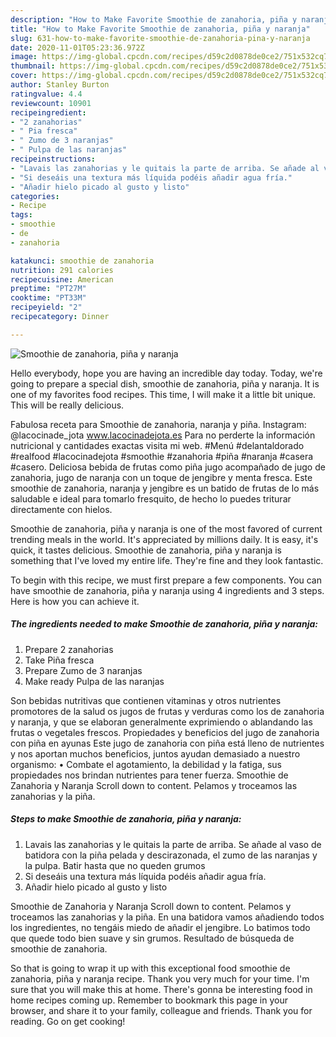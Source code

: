 ```yaml
---
description: "How to Make Favorite Smoothie de zanahoria, piña y naranja"
title: "How to Make Favorite Smoothie de zanahoria, piña y naranja"
slug: 631-how-to-make-favorite-smoothie-de-zanahoria-pina-y-naranja
date: 2020-11-01T05:23:36.972Z
image: https://img-global.cpcdn.com/recipes/d59c2d0878de0ce2/751x532cq70/smoothie-de-zanahoria-pina-y-naranja-foto-principal.jpg
thumbnail: https://img-global.cpcdn.com/recipes/d59c2d0878de0ce2/751x532cq70/smoothie-de-zanahoria-pina-y-naranja-foto-principal.jpg
cover: https://img-global.cpcdn.com/recipes/d59c2d0878de0ce2/751x532cq70/smoothie-de-zanahoria-pina-y-naranja-foto-principal.jpg
author: Stanley Burton
ratingvalue: 4.4
reviewcount: 10901
recipeingredient:
- "2 zanahorias"
- " Pia fresca"
- " Zumo de 3 naranjas"
- " Pulpa de las naranjas"
recipeinstructions:
- "Lavais las zanahorias y le quitais la parte de arriba. Se añade al vaso de batidora con la piña pelada y descirazonada, el zumo de las naranjas y la pulpa. Batir hasta que no queden grumos"
- "Si deseáis una textura más líquida podéis añadir agua fría."
- "Añadir hielo picado al gusto y listo"
categories:
- Recipe
tags:
- smoothie
- de
- zanahoria

katakunci: smoothie de zanahoria 
nutrition: 291 calories
recipecuisine: American
preptime: "PT27M"
cooktime: "PT33M"
recipeyield: "2"
recipecategory: Dinner

---
```



![Smoothie de zanahoria, piña y naranja](https://img-global.cpcdn.com/recipes/d59c2d0878de0ce2/751x532cq70/smoothie-de-zanahoria-pina-y-naranja-foto-principal.jpg)

Hello everybody, hope you are having an incredible day today. Today, we're going to prepare a special dish, smoothie de zanahoria, piña y naranja. It is one of my favorites food recipes. This time, I will make it a little bit unique. This will be really delicious.

Fabulosa receta para Smoothie de zanahoria, naranja y piña. Instagram: @lacocinade_jota www.lacocinadejota.es Para no perderte la información nutricional y cantidades exactas visita mi web. #Menú #delantaldorado #realfood #lacocinadejota #smoothie #zanahoria #piña #naranja #casera #casero. Deliciosa bebida de frutas como piña jugo acompañado de jugo de zanahoria, jugo de naranja con un toque de jengibre y menta fresca. Este smoothie de zanahoria, naranja y jengibre es un batido de frutas de lo más saludable e ideal para tomarlo fresquito, de hecho lo puedes triturar directamente con hielos.

Smoothie de zanahoria, piña y naranja is one of the most favored of current trending meals in the world. It's appreciated by millions daily. It is easy, it's quick, it tastes delicious. Smoothie de zanahoria, piña y naranja is something that I've loved my entire life. They're fine and they look fantastic.


To begin with this recipe, we must first prepare a few components. You can have smoothie de zanahoria, piña y naranja using 4 ingredients and 3 steps. Here is how you can achieve it.

<!--inarticleads1-->

##### The ingredients needed to make Smoothie de zanahoria, piña y naranja:

1. Prepare 2 zanahorias
1. Take  Piña fresca
1. Prepare  Zumo de 3 naranjas
1. Make ready  Pulpa de las naranjas


Son bebidas nutritivas que contienen vitaminas y otros nutrientes promotores de la salud os jugos de frutas y verduras como los de zanahoria y naranja, y que se elaboran generalmente exprimiendo o ablandando las frutas o vegetales frescos. Propiedades y beneficios del jugo de zanahoria con piña en ayunas Este jugo de zanahoria con piña está lleno de nutrientes y nos aportan muchos beneficios, juntos ayudan demasiado a nuestro organismo: • Combate el agotamiento, la debilidad y la fatiga, sus propiedades nos brindan nutrientes para tener fuerza. Smoothie de Zanahoria y Naranja Scroll down to content. Pelamos y troceamos las zanahorias y la piña. 

<!--inarticleads2-->

##### Steps to make Smoothie de zanahoria, piña y naranja:

1. Lavais las zanahorias y le quitais la parte de arriba. Se añade al vaso de batidora con la piña pelada y descirazonada, el zumo de las naranjas y la pulpa. Batir hasta que no queden grumos
1. Si deseáis una textura más líquida podéis añadir agua fría.
1. Añadir hielo picado al gusto y listo


Smoothie de Zanahoria y Naranja Scroll down to content. Pelamos y troceamos las zanahorias y la piña. En una batidora vamos añadiendo todos los ingredientes, no tengáis miedo de añadir el jengibre. Lo batimos todo que quede todo bien suave y sin grumos. Resultado de búsqueda de smoothie de zanahoria. 

So that is going to wrap it up with this exceptional food smoothie de zanahoria, piña y naranja recipe. Thank you very much for your time. I'm sure that you will make this at home. There's gonna be interesting food in home recipes coming up. Remember to bookmark this page in your browser, and share it to your family, colleague and friends. Thank you for reading. Go on get cooking!

